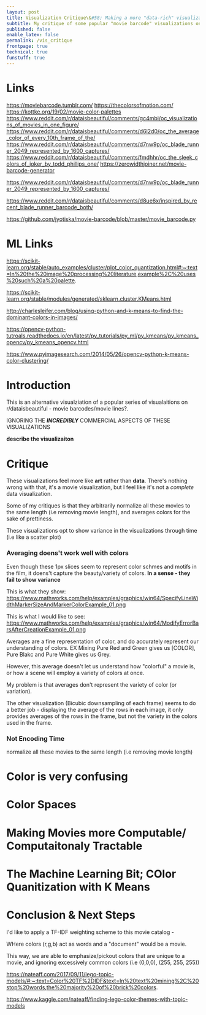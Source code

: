 ```yaml
---
layout: post
title: Visualization Critique\&#58; Making a more "data-rich" visualization
subtitle: My critique of some popular "movie barcode" visualizations on reddit, and some changes I would make
published: false
enable_latex: false
permalink: /vis_critique
frontpage: true
technical: true
funstuff: true
---
```


# Links
https://moviebarcode.tumblr.com/
https://thecolorsofmotion.com/
https://kottke.org/19/02/movie-color-palettes
https://www.reddit.com/r/dataisbeautiful/comments/gc4mbi/oc_visualizations_of_movies_in_one_figure/
https://www.reddit.com/r/dataisbeautiful/comments/d6l2d0/oc_the_average_color_of_every_10th_frame_of_the/
https://www.reddit.com/r/dataisbeautiful/comments/d7nw9p/oc_blade_runner_2049_represented_by_1600_captures/
https://www.reddit.com/r/dataisbeautiful/comments/fmdhhr/oc_the_sleek_colors_of_joker_by_todd_phillips_one/
https://zerowidthjoiner.net/movie-barcode-generator

https://www.reddit.com/r/dataisbeautiful/comments/d7nw9p/oc_blade_runner_2049_represented_by_1600_captures/

https://www.reddit.com/r/dataisbeautiful/comments/d8ue6x/inspired_by_recent_blade_runner_barcode_both/

https://github.com/jyotiska/movie-barcode/blob/master/movie_barcode.py

# ML Links
https://scikit-learn.org/stable/auto_examples/cluster/plot_color_quantization.html#:~:text=In%20the%20image%20processing%20literature,example%2C%20uses%20such%20a%20palette.

https://scikit-learn.org/stable/modules/generated/sklearn.cluster.KMeans.html

http://charlesleifer.com/blog/using-python-and-k-means-to-find-the-dominant-colors-in-images/

https://opencv-python-tutroals.readthedocs.io/en/latest/py_tutorials/py_ml/py_kmeans/py_kmeans_opencv/py_kmeans_opencv.html

https://www.pyimagesearch.com/2014/05/26/opencv-python-k-means-color-clustering/

# Introduction
This is an alternative visualziation of a popular series of visualaitions on r/dataisbeautiful - movie barcodes/movie lines?.


IGNORING THE ***INCREDIBLY*** COMMERCIAL ASPECTS OF THESE VISUALIZATIONS


**describe the visualizaiton**



# Critique 

These visualizations feel more like **art** rather than **data**. There's nothing wrong with that, it's a movie visualization, but I feel like it's not a *complete* data visualization.


Some of my critiques is that they arbitrarily normalize all these movies to the same length (i.e removing movie length), and averages colors for the sake of prettiness.

These visualizations opt to show variance in the visualizations through time (i.e like a scatter plot) 

### Averaging doens't work well with colors
Even though these 1px slices seem to represent color schmes and motifs in the film, it doens't capture the beauty/variety of colors. **In a sense - they fail to show variance**

This is what they show: https://www.mathworks.com/help/examples/graphics/win64/SpecifyLineWidthMarkerSizeAndMarkerColorExample_01.png


This is what I would like to see: https://www.mathworks.com/help/examples/graphics/win64/ModifyErrorBarsAfterCreationExample_01.png


Averages are a fine representation of color, and do accurately represent our understanding of colors. EX Mixing Pure Red and Green gives us [COLOR], Pure Blakc and Pure White gives us Grey.

However, this average doesn't let us understand how "colorful" a movie is, or how a scene will employ a variety of colors at once.


My problem is that averages don't represent the variety of color (or variation).


The other visualization (Bicubic downsampling of each frame) seems to do a better job - displaying the average of the rows in each image, it only provides averages of the rows in the frame, but not the variety in the colors used in the frame. 



### Not Encoding Time
normalize all these movies to the same length (i.e removing movie length)

# Color is very confusing

# Color Spaces 

# Making Movies more Computable/ Computaitonaly Tractable

# The Machine Learning Bit; COlor Quanitization with K Means

# Conclusion & Next Steps

I'd like to apply a TF-IDF weighting scheme to this movie catalog - 

WHere colors (r,g,b) act as words and a "document" would be a movie. 



This way, we are able to emphasize/pickout colors that are unique to a movie, and ignoring excessively common colors (i.e (0,0,0), (255, 255, 255)) 

https://nateaff.com/2017/09/11/lego-topic-models/#:~:text=Color%20TF%2DIDF&text=In%20text%20mining%2C%20stop%20words,the%20majority%20of%20brick%20colors.

https://www.kaggle.com/nateaff/finding-lego-color-themes-with-topic-models